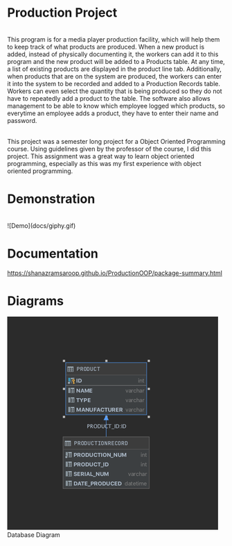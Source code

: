 # Production Project
 </br>
This program is for a media player production facility, which will help them to keep track of what products are produced. When a new product is added, instead of physically documenting it, the workers can add it to this program and the new product will be added to a Products table. At any time, a list of existing products are displayed in the product line tab. Additionally, when products that are on the system are produced, the workers can enter it into the system to be recorded and added to a Production Records table. Workers can even select the quantity that is being produced so they do not have to repeatedly add a product to the table. The software also allows management to be able to know which employee logged which products, so everytime an employee adds a product, they have to enter their name and password. </br> </br>

This project was a semester long project for a Object Oriented Programming course. Using guidelines given by the professor of the course, I did this project. This assignment was a great way to learn object oriented programming, especially as this was my first experience with object oriented programming. </br>

# Demonstration
</br>
![Demo](docs/giphy.gif)
</br>

# Documentation

https://shanazramsaroop.github.io/ProductionOOP/package-summary.html

# Diagrams

![Database diagram](docs/database_diagram.png) </br>
Database Diagram
